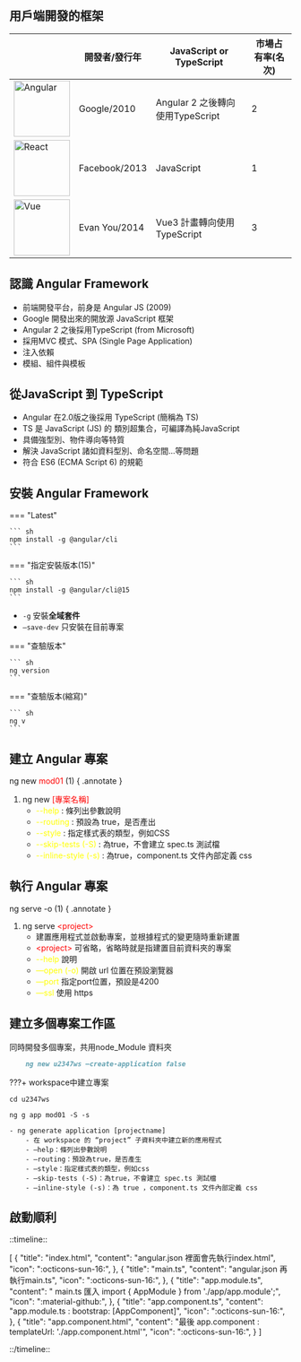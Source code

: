 ## 用戶端開發的框架

|| 開發者/發行年| JavaScript or TypeScript | 市場占有率(名次) |
| --- | --- | --- | --- |
| <div><img src="../../../assets/Angular.png" alt="Angular" width="100" height="100"></div> | <div>Google/2010</div> | <div>Angular 2 之後轉向使用TypeScript</div> | <div>2</div> |
| <div><img src="../../../assets/React.png" alt="React" width="100" height="100"></div> | <div>Facebook/2013</div> | <div>JavaScript</div> | <div>1</div> |
| <div><img src="../../../assets/Vue.png" alt="Vue" width="100" height="100"></div> | <div>Evan You/2014</div> | <div>Vue3 計畫轉向使用TypeScript</div> | <div>3</div> |

## 認識 Angular Framework

- 前端開發平台，前身是 Angular JS (2009)
- Google 開發出來的開放源 JavaScript 框架
- Angular 2 之後採用TypeScript (from Microsoft)
- 採用MVC 模式、SPA (Single Page Application)
- 注入依賴
- 模組、組件與模板

## 從JavaScript 到 TypeScript

- Angular 在2.0版之後採用 TypeScript (簡稱為 TS)
- TS 是 JavaScript (JS) 的 類別超集合，可編譯為純JavaScript
- 具備強型別、物件導向等特質
- 解決 JavaScript 諸如資料型別、命名空間...等問題
- 符合 ES6 (ECMA Script 6) 的規範

## 安裝 Angular Framework

=== "Latest"

    ``` sh
    npm install -g @angular/cli
    ```

=== "指定安裝版本(15)"

    ``` sh
    npm install -g @angular/cli@15
    ```

- `-g` 安裝**全域套件** 
- `—save-dev` 只安裝在目前專案

=== "查驗版本"

    ``` sh
    ng version
    ```

=== "查驗版本(縮寫)"

    ``` sh
    ng v
    ```

## 建立 Angular 專案

ng new <span style="color: #ff0000;">mod01</span> (1)
{ .annotate }

1.  ng new <span style="color: #ff0000;">[專案名稱]</span>
    - <span style="color: yellow;">--help</span> : 條列出參數說明
    - <span style="color: yellow;">--routing</span> : 預設為 true，是否產出
    - <span style="color: yellow;">--style</span> : 指定樣式表的類型，例如CSS
    - <span style="color: yellow;">--skip-tests (-S)</span> : 為true，不會建立 spec.ts 測試檔
    - <span style="color: yellow;">--inline-style (-s)</span> : 為true，component.ts 文件內部定義 css

## 執行 Angular 專案

ng serve -o (1)
{ .annotate }

1.  ng serve <span style="color: #ff0000;"><project\></span>
    - 建置應用程式並啟動專案，並根據程式的變更隨時重新建置
    - <span style="color: #ff0000;"><project\></span> 可省略，省略時就是指建置目前資料夾的專案
    - <span style="color: yellow;">--help</span> 說明
    - <span style="color: yellow;">—open (-o)</span> 開啟 url 位置在預設瀏覽器
    - <span style="color: yellow;">—port</span> 指定port位置，預設是4200
    - <span style="color: yellow;">—ssl</span> 使用 https

## 建立多個專案工作區

同時開發多個專案，共用node_Module 資料夾

``` markdown title="建立 workspace 放置多個專案"
    ng new u2347ws —create-application false
```

<div class="result" markdown>

???+ workspace中建立專案

    cd u2347ws

    ng g app mod01 -S -s

    - ng generate application [projectname] 
        - 在 workspace 的 “project” 子資料夾中建立新的應用程式
        - —help：條列出參數說明
        - —routing：預設為true，是否產生
        - —style：指定樣式表的類型，例如css
        - —skip-tests (-S)：為true，不會建立 spec.ts 測試檔
        - —inline-style (-s)：為 true ，component.ts 文件內部定義 css

</div>

## 啟動順利

::timeline::

[
    {
        "title": "index.html",
        "content": "angular.json 裡面會先執行index.html",
        "icon": ":octicons-sun-16:",
    },
    {
        "title": "main.ts",
        "content": "angular.json 再執行main.ts",
        "icon": ":octicons-sun-16:",
    },
    {
        "title": "app.module.ts",
        "content": " main.ts 匯入 import { AppModule } from './app/app.module';",
        "icon": ":material-github:",
    },
    {
        "title": "app.component.ts",
        "content": "app.module.ts : bootstrap: [AppComponent]",
        "icon": ":octicons-sun-16:",
    },
    {
        "title": "app.component.html",
        "content": "最後 app.component : templateUrl: './app.component.html'",
        "icon": ":octicons-sun-16:",
    }
]

::/timeline::
